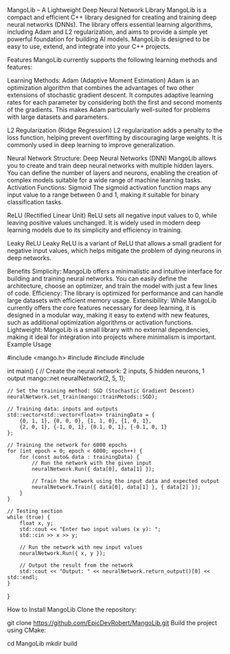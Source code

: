 MangoLib – A Lightweight Deep Neural Network Library
MangoLib is a compact and efficient C++ library designed for creating and training deep neural networks (DNNs). The library offers essential learning algorithms, including Adam and L2 regularization, and aims to provide a simple yet powerful foundation for building AI models. MangoLib is designed to be easy to use, extend, and integrate into your C++ projects.

Features
MangoLib currently supports the following learning methods and features:

Learning Methods:
Adam (Adaptive Moment Estimation)
Adam is an optimization algorithm that combines the advantages of two other extensions of stochastic gradient descent. It computes adaptive learning rates for each parameter by considering both the first and second moments of the gradients. This makes Adam particularly well-suited for problems with large datasets and parameters.

L2 Regularization (Ridge Regression)
L2 regularization adds a penalty to the loss function, helping prevent overfitting by discouraging large weights. It is commonly used in deep learning to improve generalization.

Neural Network Structure:
Deep Neural Networks (DNN)
MangoLib allows you to create and train deep neural networks with multiple hidden layers. You can define the number of layers and neurons, enabling the creation of complex models suitable for a wide range of machine learning tasks.
Activation Functions:
Sigmoid
The sigmoid activation function maps any input value to a range between 0 and 1, making it suitable for binary classification tasks.

ReLU (Rectified Linear Unit)
ReLU sets all negative input values to 0, while leaving positive values unchanged. It is widely used in modern deep learning models due to its simplicity and efficiency in training.

Leaky ReLU
Leaky ReLU is a variant of ReLU that allows a small gradient for negative input values, which helps mitigate the problem of dying neurons in deep networks.

Benefits
Simplicity: MangoLib offers a minimalistic and intuitive interface for building and training neural networks. You can easily define the architecture, choose an optimizer, and train the model with just a few lines of code.
Efficiency: The library is optimized for performance and can handle large datasets with efficient memory usage.
Extensibility: While MangoLib currently offers the core features necessary for deep learning, it is designed in a modular way, making it easy to extend with new features, such as additional optimization algorithms or activation functions.
Lightweight: MangoLib is a small library with no external dependencies, making it ideal for integration into projects where minimalism is important.
Example Usage

#include <mango.h>
#include <iostream>
#include <cstdlib>
#include <vector>

int main() {
    // Create the neural network: 2 inputs, 5 hidden neurons, 1 output
    mango::net neuralNetwork(2, 5, 1);

    // Set the training method: SGD (Stochastic Gradient Descent)
    neuralNetwork.set_train(mango::trainMetods::SGD);

    // Training data: inputs and outputs
    std::vector<std::vector<float>> trainingData = {
        {0, 1, 1}, {0, 0, 0}, {1, 1, 0}, {1, 0, 1},
        {2, 0, 1}, {-1, 0, 1}, {0.1, 0, 1}, {-0.1, 0, 1}
    };

    // Training the network for 6000 epochs
    for (int epoch = 0; epoch < 6000; epoch++) {
        for (const auto& data : trainingData) {
            // Run the network with the given input
            neuralNetwork.Run({ data[0], data[1] });

            // Train the network using the input data and expected output
            neuralNetwork.Train({ data[0], data[1] }, { data[2] });
        }
    }

    // Testing section
    while (true) {
        float x, y;
        std::cout << "Enter two input values (x y): ";
        std::cin >> x >> y;

        // Run the network with new input values
        neuralNetwork.Run({ x, y });

        // Output the result from the network
        std::cout << "Output: " << neuralNetwork.return_output()[0] << std::endl;
    }
  }

How to Install MangoLib
Clone the repository:


git clone https://github.com/EpicDevRobert/MangoLib.git
Build the project using CMake:

cd MangoLib
mkdir build
